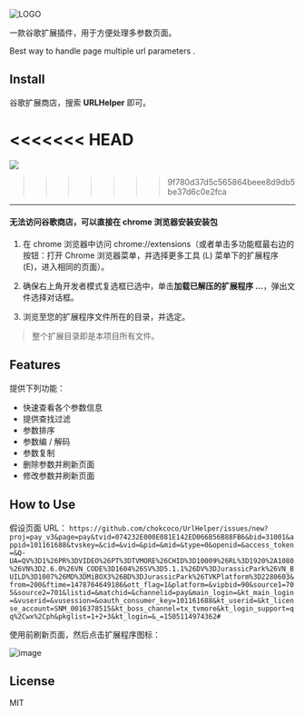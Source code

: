 ![LOGO](https://github.com/chokcoco/UrlHelper/blob/master/images/icon-logo.png?raw=true)

一款谷歌扩展插件，用于方便处理多参数页面。

Best way to handle page multiple url parameters .

## Install

谷歌扩展商店，搜索 **URLHelper** 即可。

<<<<<<< HEAD
=======
![](https://user-images.githubusercontent.com/8554143/33596367-6a8f2f1a-d9d6-11e7-9ee2-f05a21faaac9.png)
>>>>>>> 9f780d37d5c565864beee8d9db5be37d6c0e2fca
---

#### 无法访问谷歌商店，可以直接在 chrome 浏览器安装安装包

1. 在 chrome 浏览器中访问 chrome://extensions（或者单击多功能框最右边的按钮：打开 Chrome 浏览器菜单，并选择更多工具 (L) 菜单下的扩展程序 (E)，进入相同的页面）。

2. 确保右上角开发者模式复选框已选中，单击**加载已解压的扩展程序 …**，弹出文件选择对话框。

3. 浏览至您的扩展程序文件所在的目录，并选定。

> 整个扩展目录即是本项目所有文件。

## Features

提供下列功能：

* 快速查看各个参数信息
* 提供查找过滤
* 参数排序
* 参数编 / 解码
* 参数复制
* 删除参数并刷新页面
* 修改参数并刷新页面

## How to Use

假设页面 URL：
`https://github.com/chokcoco/UrlHelper/issues/new?proj=pay_v3&page=pay&tvid=074232E000E081E142ED066B56B88FB6&bid=31001&appid=101161688&tvskey=&cid=&vid=&pid=&mid=&type=0&openid=&access_token=&Q-UA=QV%3D1%26PR%3DVIDEO%26PT%3DTVMORE%26CHID%3D10009%26RL%3D1920%2A1080%26VN%3D2.6.0%26VN_CODE%3D1604%26SV%3D5.1.1%26DV%3DJurassicPark%26VN_BUILD%3D1007%26MD%3DMiBOX3%26BD%3DJurassicPark%26TVKPlatform%3D2280603&from=200&ftime=1478764649186&ott_flag=1&platform=&vipbid=90&source1=705&source2=701&listid=&matchid=&channelid=pay&main_login=&kt_main_login=&vuserid=&vusession=&oauth_consumer_key=101161688&kt_userid=&kt_license_account=SNM_0016378515&kt_boss_channel=tx_tvmore&kt_login_support=qq%2Cwx%2Cph&pkglist=1+2+3&kt_login=&_=1505114974362#`

使用前刷新页面，然后点击扩展程序图标：

![image](https://user-images.githubusercontent.com/8554143/33594116-9749bc86-d9cd-11e7-93e2-b2770187bab9.png)

## License

MIT
